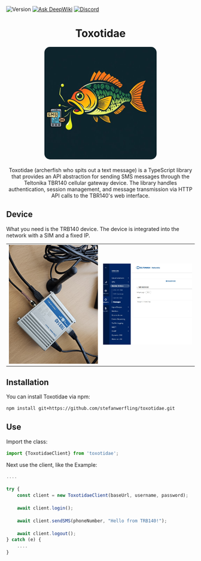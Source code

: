 ![Version](https://img.shields.io/badge/Version-1.0.0-blue)
[![Ask DeepWiki](https://deepwiki.com/badge.svg)](https://deepwiki.com/stefanwerfling/toxotidae)
[![Discord](https://img.shields.io/discord/1347133593578766369.svg?label=Discord&logo=discord&color=5865F2&logoColor=white)](https://discord.gg/52PQ2mbWQD)


<h1 align="center">Toxotidae</h1>
<p align="center">
<img src="/doc/images/logo.jpeg" width="300px" style="border-radius: 15px;transition: transform .2s;object-fit: cover;">
<br><br>
Toxotidae (archerfish who spits out a text message) is a TypeScript library that provides an API abstraction for sending SMS messages through the Teltonika TBR140 cellular gateway device. The library handles authentication, session management, and message transmission via HTTP API calls to the TBR140's web interface.
</p>

## Device
What you need is the TRB140 device. The device is integrated into the network with a SIM and a fixed IP.
<table>
<tr>
<td>
<img src="/doc/images/device.jpeg" width="300px" >
</td>
<td>
<img src="/doc/images/interface.jpeg" width="300px" >
</td>
</tr>
</table>


## Installation

You can install Toxotidae via npm:

```bash
npm install git+https://github.com/stefanwerfling/toxotidae.git
```

## Use
Import the class:

```typescript
import {ToxotidaeClient} from 'toxotidae';
```

Next use the client, like the Example:
```typescript
....

try {
    const client = new ToxotidaeClient(baseUrl, username, password);

    await client.login();

    await client.sendSMS(phoneNumber, "Hello from TRB140!");

    await client.logout();    
} catch (e) {
    ....
}

```